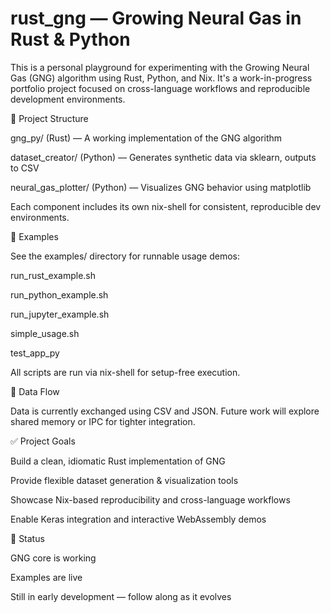 # rust_gng — Growing Neural Gas in Rust & Python

This is a personal playground for experimenting with the Growing Neural Gas (GNG) algorithm using Rust, Python, and Nix. It's a work-in-progress portfolio project focused on cross-language workflows and reproducible development environments.

🧱 Project Structure

gng_py/ (Rust) — A working implementation of the GNG algorithm

dataset_creator/ (Python) — Generates synthetic data via sklearn, outputs to CSV

neural_gas_plotter/ (Python) — Visualizes GNG behavior using matplotlib

Each component includes its own nix-shell for consistent, reproducible dev environments.

📁 Examples

See the examples/ directory for runnable usage demos:

run_rust_example.sh

run_python_example.sh

run_jupyter_example.sh

simple_usage.sh

test_app_py

All scripts are run via nix-shell for setup-free execution.

🔄 Data Flow

Data is currently exchanged using CSV and JSON.
Future work will explore shared memory or IPC for tighter integration.

✅ Project Goals

Build a clean, idiomatic Rust implementation of GNG

Provide flexible dataset generation & visualization tools

Showcase Nix-based reproducibility and cross-language workflows

Enable Keras integration and interactive WebAssembly demos

🚧 Status

GNG core is working

Examples are live

Still in early development — follow along as it evolves

